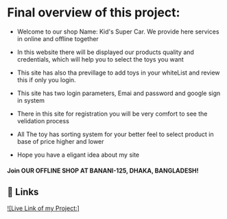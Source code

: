 # Final overview of this project:

- Welcome to our shop Name: Kid's Super Car. We provide here services in online and offline together

- In this website there will be displayed our products quality and credentials, which will help you to select the toys you want

- This site has also tha previllage to add toys in your whiteList and review this if only you login.

- This site has two login parameters, Emai and password and google sign in system

- There in this site for registration you will be very comfort to see the velidation process

- All The toy has sorting system for your better feel to select product in base of price higher and lower

- Hope you have a eligant idea about my site

#### Join OUR OFFLINE SHOP AT BANANI-125, DHAKA, BANGLADESH!

<!-- -(https://img.shields.io/badge/My_JobField_Project-000?style=for-the-badge&logo=ko-fi&logoColor=white) -->

## 🔗 Links
[![Live Link of my Project:]](https://toy-marketplace-client-55021.web.app/)